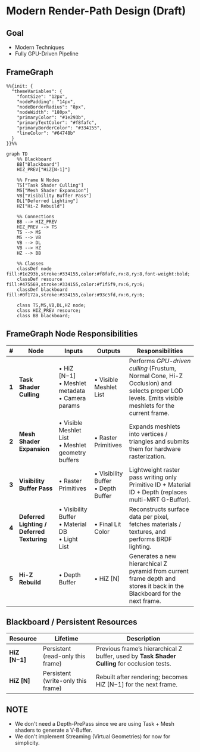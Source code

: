 # Modern Render-Path Design (Draft)

## Goal
- Modern Techniques
- Fully GPU-Driven Pipeline

## FrameGraph

```mermaid
%%{init: {
  "themeVariables": {
    "fontSize": "12px",
    "nodePadding": "14px",
    "nodeBorderRadius": "8px",
    "nodeWidth": "180px",
    "primaryColor": "#1e293b",
    "primaryTextColor": "#f8fafc",
    "primaryBorderColor": "#334155",
    "lineColor": "#64748b"
  }
}}%%

graph TD
    %% Blackboard
    BB["Blackboard"]
    HIZ_PREV["HiZ[N-1]"]

    %% Frame N Nodes
    TS["Task Shader Culling"]
    MS["Mesh Shader Expansion"]
    VB["Visibility Buffer Pass"]
    DL["Deferred Lighting"]
    HZ["Hi-Z Rebuild"]

    %% Connections
    BB --> HIZ_PREV
    HIZ_PREV --> TS
    TS --> MS
    MS --> VB
    VB --> DL
    VB --> HZ
    HZ --> BB

    %% Classes
    classDef node fill:#1e293b,stroke:#334155,color:#f8fafc,rx:8,ry:8,font-weight:bold;
    classDef resource fill:#475569,stroke:#334155,color:#f1f5f9,rx:6,ry:6;
    classDef blackboard fill:#0f172a,stroke:#334155,color:#93c5fd,rx:6,ry:6;

    class TS,MS,VB,DL,HZ node;
    class HIZ_PREV resource;
    class BB blackboard;
```

## FrameGraph Node Responsibilities

| #     | Node                                       | Inputs                                                 | Outputs                                | Responsibilities                                                                                                                                  |
| ----- | ------------------------------------------ | ------------------------------------------------------ | -------------------------------------- | ------------------------------------------------------------------------------------------------------------------------------------------------- |
| **1** | **Task Shader Culling**                           | • HiZ [N−1] <br>• Meshlet metadata <br>• Camera params | • Visible Meshlet List                 | Performs _GPU-driven culling_ (Frustum, Normal Cone, Hi-Z Occlusion) and selects proper LOD levels. Emits visible meshlets for the current frame. |
| **2** | **Mesh Shader Expansion**                  | • Visible Meshlet List <br>• Meshlet geometry buffers  | • Raster Primitives                    | Expands meshlets into vertices / triangles and submits them for hardware rasterization.                                                           |
| **3** | **Visibility Buffer Pass**                 | • Raster Primitives                                    | • Visibility Buffer <br>• Depth Buffer | Lightweight raster pass writing only Primitive ID + Material ID + Depth (replaces multi-MRT G-Buffer).                                            |
| **4** | **Deferred Lighting / Deferred Texturing** | • Visibility Buffer <br>• Material DB <br>• Light List | • Final Lit Color                      | Reconstructs surface data per pixel, fetches materials / textures, and performs BRDF lighting.                                                    |
| **5** | **Hi-Z Rebuild**                           | • Depth Buffer                                         | • HiZ [N]                              | Generates a new hierarchical Z pyramid from current frame depth and stores it back in the Blackboard for the next frame.                          |

## Blackboard / Persistent Resources

| Resource      | Lifetime                           | Description                                                                           |
| ------------- | ---------------------------------- | ------------------------------------------------------------------------------------- |
| **HiZ [N−1]** | Persistent (read-only this frame)  | Previous frame’s hierarchical Z buffer, used by **Task Shader Culling** for occlusion tests. |
| **HiZ [N]**   | Persistent (write-only this frame) | Rebuilt after rendering; becomes HiZ [N−1] for the next frame.                        |

## NOTE
- We don't need a Depth-PrePass since we are using Task + Mesh shaders to generate a V-Buffer.
- We don't implement Streaming (Virtual Geometries) for now for simplicity.